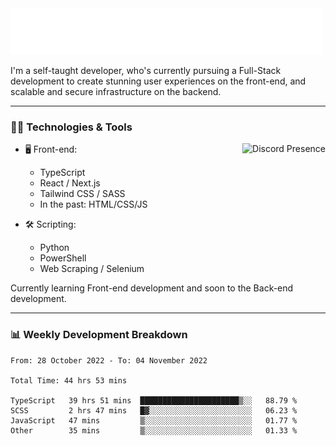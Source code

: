 <img src="assets/wave.svg" alt=":wave:" />

I'm a self-taught developer, who's currently pursuing a Full-Stack development to create stunning user experiences on the front-end, and scalable and secure infrastructure on the backend.

---

### 🧑‍💻 Technologies & Tools

<a href="https://discord.com/users/414304208649453568" target="_blank" rel="nofollow">
   <img src="https://lanyard-profile-readme.vercel.app/api/414304208649453568?idleMessage=Probably%20doing%20something%20else..." alt="Discord Presence" align="right">
</a>

- 🖥️ Front-end:

  - TypeScript
  - React / Next.js
  - Tailwind CSS / SASS
  - In the past: HTML/CSS/JS

- 🛠 Scripting:

  - Python
  - PowerShell
  - Web Scraping / Selenium

Currently learning Front-end development and soon to the Back-end development.

---

### 📊 Weekly Development Breakdown

<!-- ![ccrsxx's GitHub Stats](https://github-readme-stats.vercel.app/api?username=ccrsxx&count_private=true&theme=tokyonight) -->
<!-- ![ccrsxx's Top Langs](https://github-readme-stats.vercel.app/api/top-langs/?username=ccrsxx&hide=lua,java,html&theme=tokyonight) -->

<!--START_SECTION:waka-->

```text
From: 28 October 2022 - To: 04 November 2022

Total Time: 44 hrs 53 mins

TypeScript   39 hrs 51 mins  ██████████████████████▒░░   88.79 %
SCSS         2 hrs 47 mins   █▓░░░░░░░░░░░░░░░░░░░░░░░   06.23 %
JavaScript   47 mins         ▒░░░░░░░░░░░░░░░░░░░░░░░░   01.77 %
Other        35 mins         ▒░░░░░░░░░░░░░░░░░░░░░░░░   01.33 %
```

<!--END_SECTION:waka-->
